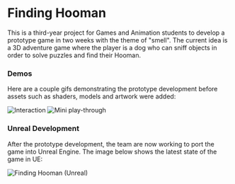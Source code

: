 # Finding Hooman
This is a third-year project for Games and Animation students to develop a prototype game in two weeks with the theme of "smell". The current idea is a 3D adventure game where the player is a dog who can sniff objects in order to solve puzzles and find their Hooman.

### Demos

Here are a couple gifs demonstrating the prototype development before assets such as shaders, models and artwork were added:

![Interaction](https://user-images.githubusercontent.com/50921515/148382446-6abce7a8-5199-4ec2-9b73-10f63694675a.gif)
![Mini play-through](https://user-images.githubusercontent.com/50921515/148382489-b4d12103-a8cd-4b42-b32b-4a444969d5e2.gif)

### Unreal Development

After the prototype development, the team are now working to port the game into Unreal Engine. The image below shows the latest state of the game in UE:

![Finding Hooman (Unreal)](https://user-images.githubusercontent.com/50921515/148382946-49124ce3-bbb3-4aae-9a26-3bc33d541214.PNG)
